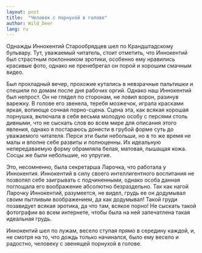```yaml
---
layout: post
title:  "Человек с порнухой в голове"
author: Wild_Deer
lang: ru
---
```


Однажды Иннокентий Старообрядцев шел по Крандштадскому бульвару. Тут, уважаемый читатель, стоит отметить, что Иннокентий был страстным поклонником эротики, особенно ему нравились красивые фото, однако не пренебрегал он порой и хорошим смачным видео.

Был прохладный вечер, прохожие кутались в невзрачные пальтишки и спешили по домам после дня рабочих оргий. Однако наш Иннокентий был непрост. Он не глядел по сторонам, не ловил ворон, разинув варежку. В голове его звенела, теребя мозжечок, играла красками яркая, вопиюще сочная порно-сцена. Сцена эта, как всякая хорошая порнушка, включала в себя весьма молодую особу с персями столь дивными, что не сыскать слов во всем мире для описания этого явления, однако я постараюсь донести в грубой форме суть до уважаемого читателя. Перси эти были небольши, но в то же время не малы и вполне себе развиты и полноценны. Их идеальную непередаваемую форму обрамляла белая, матовая, пышащая кожа. Сосцы же были небольшие, но упругие.

Это, несомненно, была секретарша Ларочка, что работала у Иннокентия. Иннокентий в силу своего интеллигентного воспитания не позволял себе заигрывать с подчиненными, однако особа данная поглощала его воображение абсолютно безраздельно. Так как нагой Ларочку Иннокентий, разумеется, не видел, грудь ее он додумывал своим пытливым воображением, да как додумывал! Такой груди позавидует всякая эротика, да что там, всякое порно! Не сыскать такой фотографии во всем интернете, чтобы была на ней запечатлена такая идеальная грудь.

Иннокентий шел по лужам, весело ступая прямо в середину каждой, и, не смотря на то, что дождь только начинался, было ему весело и радостно, человеку с звенящей порнухой в голове.